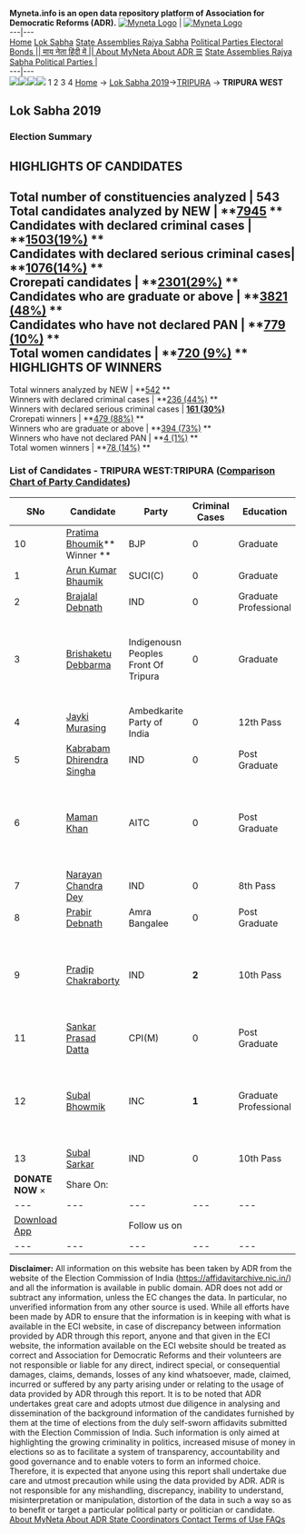 **Myneta.info is an open data repository platform of Association for Democratic Reforms (ADR).**
[![Myneta Logo](https://www.myneta.info/lib/img/myneta-logo.png)](https://www.myneta.info/) | [![Myneta Logo](https://www.myneta.info/lib/img/adr-logo.png)](https://adrindia.org)  
---|---  
[Home](https://www.myneta.info/) [Lok Sabha](https://www.myneta.info/#ls "Lok Sabha") [ State Assemblies ](https://www.myneta.info/#sa "State Assemblies") [Rajya Sabha](https://www.myneta.info/#rs "Rajya Sabha") [Political Parties ](https://www.myneta.info/party "Political Parties") [ Electoral Bonds ](https://www.myneta.info/electoral_bonds "Electoral Bonds") [ || माय नेता हिंदी में || ](https://translate.google.co.in/translate?prev=hp&hl=en&js=y&u=www.myneta.info&sl=en&tl=hi&history_state0=) [ About MyNeta ](https://adrindia.org/content/about-myneta) [ About ADR ](https://adrindia.org/about-adr/who-we-are) [☰](javascript:void\(0\))
[ State Assemblies ](https://www.myneta.info/#sa "State Assemblies") [ Rajya Sabha ](https://www.myneta.info/#rs "Rajya Sabha") [ Political Parties ](https://www.myneta.info/party "Political Parties")
|   
---|---  
![](https://www.myneta.info/lib/img/banner/banner-1.png)![](https://www.myneta.info/lib/img/banner/banner-2.png)![](https://www.myneta.info/lib/img/banner/banner-3.png)![](https://www.myneta.info/lib/img/banner/banner-4.png)
1  2  3  4 
[Home](https://www.myneta.info/) → [Lok Sabha 2019](https://www.myneta.info/LokSabha2019/)→[TRIPURA](https://www.myneta.info/LokSabha2019/index.php?action=show_constituencies&state_id=56) → **TRIPURA WEST**
### 
## Lok Sabha 2019
###  Election Summary 
HIGHLIGHTS OF CANDIDATES  
---  
Total number of constituencies analyzed |  543   
Total candidates analyzed by NEW | **[7945](https://www.myneta.info/LokSabha2019/index.php?action=summary&subAction=candidates_analyzed&sort=candidate#summary) **  
Candidates with declared criminal cases | **[1503(19%)](https://www.myneta.info/LokSabha2019/index.php?action=summary&subAction=crime&sort=candidate#summary) **  
Candidates with declared serious criminal cases| **[1076(14%)](https://www.myneta.info/LokSabha2019/index.php?action=summary&subAction=serious_crime&sort=candidate#summary) **  
Crorepati candidates | **[2301(29%)](https://www.myneta.info/LokSabha2019/index.php?action=summary&subAction=crorepati&sort=candidate#summary) **  
Candidates who are graduate or above | **[3821 (48%)](https://www.myneta.info/LokSabha2019/index.php?action=summary&subAction=education&sort=candidate#summary) **  
Candidates who have not declared PAN | **[779 (10%)](https://www.myneta.info/LokSabha2019/index.php?action=summary&subAction=without_pan&sort=candidate#summary) **  
Total women candidates | **[720 (9%)](https://www.myneta.info/LokSabha2019/index.php?action=summary&subAction=women_candidate&sort=candidate#summary) **  
HIGHLIGHTS OF WINNERS  
---  
Total winners analyzed by NEW | **[542](https://www.myneta.info/LokSabha2019/index.php?action=summary&subAction=winner_analyzed&sort=candidate#summary) **  
Winners with declared criminal cases | **[236 (44%)](https://www.myneta.info/LokSabha2019/index.php?action=summary&subAction=winner_crime&sort=candidate#summary) **  
Winners with declared serious criminal cases | **[161 (30%)](https://www.myneta.info/LokSabha2019/index.php?action=summary&subAction=winner_serious_crime&sort=candidate#summary)**  
Crorepati winners | **[479 (88%)](https://www.myneta.info/LokSabha2019/index.php?action=summary&subAction=winner_crorepati&sort=candidate#summary) **  
Winners who are graduate or above | **[394 (73%)](https://www.myneta.info/LokSabha2019/index.php?action=summary&subAction=winner_education&sort=candidate#summary) **  
Winners who have not declared PAN | **[4 (1%)](https://www.myneta.info/LokSabha2019/index.php?action=summary&subAction=winner_without_pan&sort=candidate#summary) **  
Total women winners | **[78 (14%)](https://www.myneta.info/LokSabha2019/index.php?action=summary&subAction=winner_women&sort=candidate#summary) **  
### List of Candidates - TRIPURA WEST:TRIPURA ([Comparison Chart of Party Candidates](https://www.myneta.info/LokSabha2019/comparisonchart.php?constituency_id=866))
SNo | Candidate| Party| Criminal Cases| Education| Age| Total Assets| Liabilities  
---|---|---|---|---|---|---|---  
10  | [Pratima Bhoumik](https://www.myneta.info/LokSabha2019/candidate.php?candidate_id=4935)** Winner ** | BJP | 0 | Graduate| 50 | Rs 6,42,398 ~ 6 Lacs+ | Rs 0 ~   
1  | [Arun Kumar Bhaumik](https://www.myneta.info/LokSabha2019/candidate.php?candidate_id=4937) | SUCI(C) | 0 | Graduate| 64 | Rs 54,56,399 ~ 54 Lacs+ | Rs 0 ~   
2  | [Brajalal Debnath](https://www.myneta.info/LokSabha2019/candidate.php?candidate_id=5704) | IND | 0 | Graduate Professional| 72 | Rs 54,85,000 ~ 54 Lacs+ | Rs 0 ~   
3  | [Brishaketu Debbarma](https://www.myneta.info/LokSabha2019/candidate.php?candidate_id=5701) | Indigenousn Peoples Front Of Tripura | 0 | Graduate| 42 | ![](https://myneta.info/image_v2.php?myneta_folder=LokSabha2019&candidate_id=5701&col=ta) | ![](https://myneta.info/image_v2.php?myneta_folder=LokSabha2019&candidate_id=5701&col=lia)  
4  | [Jayki Murasing](https://www.myneta.info/LokSabha2019/candidate.php?candidate_id=5699) | Ambedkarite Party of India | 0 | 12th Pass| 25 | Rs 10,700 ~ 10 Thou+ | Rs 0 ~   
5  | [Kabrabam Dhirendra Singha](https://www.myneta.info/LokSabha2019/candidate.php?candidate_id=4936) | IND | 0 | Post Graduate| 43 | Rs 6,587 ~ 6 Thou+ | Rs 0 ~   
6  | [Maman Khan](https://www.myneta.info/LokSabha2019/candidate.php?candidate_id=5702) | AITC | 0 | Post Graduate| 34 | ![](https://myneta.info/image_v2.php?myneta_folder=LokSabha2019&candidate_id=5702&col=ta) | ![](https://myneta.info/image_v2.php?myneta_folder=LokSabha2019&candidate_id=5702&col=lia)  
7  | [Narayan Chandra Dey](https://www.myneta.info/LokSabha2019/candidate.php?candidate_id=5705) | IND | 0 | 8th Pass| 49 | Nil | Rs 0 ~   
8  | [Prabir Debnath](https://www.myneta.info/LokSabha2019/candidate.php?candidate_id=4699) | Amra Bangalee | 0 | Post Graduate| 36 | Rs 1,20,000 ~ 1 Lacs+ | Rs 0 ~   
9  | [Pradip Chakraborty](https://www.myneta.info/LokSabha2019/candidate.php?candidate_id=4933) | IND | **2** | 10th Pass| 52 | ![](https://myneta.info/image_v2.php?myneta_folder=LokSabha2019&candidate_id=4933&col=ta) | ![](https://myneta.info/image_v2.php?myneta_folder=LokSabha2019&candidate_id=4933&col=lia)  
11  | [Sankar Prasad Datta](https://www.myneta.info/LokSabha2019/candidate.php?candidate_id=4628) | CPI(M) | 0 | Post Graduate| 61 | Rs 2,79,48,486 ~ 2 Crore+ | Rs 0 ~   
12  | [Subal Bhowmik](https://www.myneta.info/LokSabha2019/candidate.php?candidate_id=5700) | INC | **1** | Graduate Professional| 58 | ![](https://myneta.info/image_v2.php?myneta_folder=LokSabha2019&candidate_id=5700&col=ta) | ![](https://myneta.info/image_v2.php?myneta_folder=LokSabha2019&candidate_id=5700&col=lia)  
13  | [Subal Sarkar](https://www.myneta.info/LokSabha2019/candidate.php?candidate_id=5703) | IND | 0 | 10th Pass| 60 | Rs 10,452 ~ 10 Thou+ | Rs 0 ~   
|  **DONATE NOW** × |  Share On:  | [](https://api.whatsapp.com/send?text=https%3A%2F%2Fmyneta.info%2Fpunjab2022%2Findex.php%3Faction%3Dshow_constituencies%26state_id%3D19) | [](https://www.facebook.com/sharer/sharer.php?u=https%3A%2F%2Fmyneta.info%2Fpunjab2022%2Findex.php%3Faction%3Dshow_constituencies%26state_id%3D19) | [](https://twitter.com/share?url=https%3A%2F%2Fmyneta.info%2Fpunjab2022%2Findex.php%3Faction%3Dshow_constituencies%26state_id%3D19)  
---|---|---|---|---  
| [ Download App ](https://play.google.com/store/apps/details?id=com.webrosoft.myneta1&pcampaignid=pcampaignidMKT-Other-global-all-co-prtnr-py-PartBadge-Mar2515-1) | [](https://play.google.com/store/apps/details?id=com.webrosoft.myneta1&pcampaignid=pcampaignidMKT-Other-global-all-co-prtnr-py-PartBadge-Mar2515-1) |  Follow us on  | [](https://www.facebook.com/adrindia.org/) | [](https://twitter.com/adrspeaks) | [](https://groups.google.com/g/national-election-watch?hl=en&pli=1) | [](https://www.instagram.com/adrspeaks/) | [](https://www.youtube.com/user/adrspeaks) | [](https://sharechat.com/profile/adrspeaks)  
---|---|---|---|---|---|---|---|---  
**Disclaimer:** All information on this website has been taken by ADR from the website of the Election Commission of India (https://affidavitarchive.nic.in/) and all the information is available in public domain. ADR does not add or subtract any information, unless the EC changes the data. In particular, no unverified information from any other source is used. While all efforts have been made by ADR to ensure that the information is in keeping with what is available in the ECI website, in case of discrepancy between information provided by ADR through this report, anyone and that given in the ECI website, the information available on the ECI website should be treated as correct and Association for Democratic Reforms and their volunteers are not responsible or liable for any direct, indirect special, or consequential damages, claims, demands, losses of any kind whatsoever, made, claimed, incurred or suffered by any party arising under or relating to the usage of data provided by ADR through this report. It is to be noted that ADR undertakes great care and adopts utmost due diligence in analysing and dissemination of the background information of the candidates furnished by them at the time of elections from the duly self-sworn affidavits submitted with the Election Commission of India. Such information is only aimed at highlighting the growing criminality in politics, increased misuse of money in elections so as to facilitate a system of transparency, accountability and good governance and to enable voters to form an informed choice. Therefore, it is expected that anyone using this report shall undertake due care and utmost precaution while using the data provided by ADR. ADR is not responsible for any mishandling, discrepancy, inability to understand, misinterpretation or manipulation, distortion of the data in such a way so as to benefit or target a particular political party or politician or candidate. 
[ About MyNeta ](https://adrindia.org/content/about-myneta) [ About ADR ](https://adrindia.org/about-adr/who-we-are) [ State Coordinators ](https://adrindia.org/about-adr/state-coordinators) [ Contact ](https://adrindia.org/contact-us) [ Terms of Use ](https://adrindia.org/content/adr-terms-use) [ FAQs ](https://adrindia.org/content/faqs)
